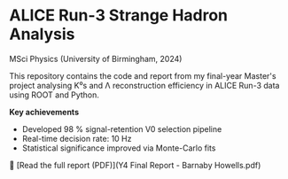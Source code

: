 # ALICE Run-3 Strange Hadron Analysis
MSci Physics (University of Birmingham, 2024)

This repository contains the code and report from my final-year Master's project analysing K⁰s and Λ reconstruction efficiency in ALICE Run-3 data using ROOT and Python.

**Key achievements**
- Developed 98 % signal-retention V0 selection pipeline
- Real-time decision rate: 10 Hz
- Statistical significance improved via Monte-Carlo fits

📄 [Read the full report (PDF)](Y4 Final Report - Barnaby Howells.pdf)
